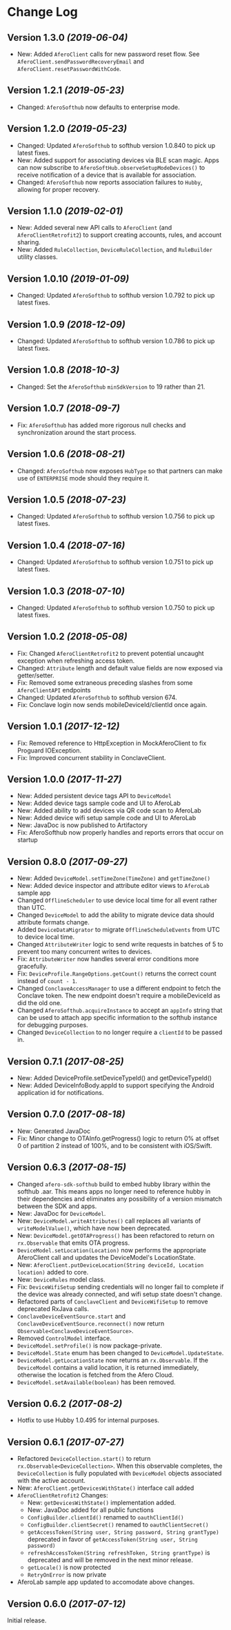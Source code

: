 Change Log
==========

Version 1.3.0 *(2019-06-04)*
----------------------------
 * New: Added `AferoClient` calls for new password reset flow. See `AferoClient.sendPasswordRecoveryEmail` and `AferoClient.resetPasswordWithCode`.

Version 1.2.1 *(2019-05-23)*
----------------------------
 * Changed: `AferoSofthub` now defaults to enterprise mode.

Version 1.2.0 *(2019-05-23)*
----------------------------
 * Changed: Updated `AferoSofthub` to softhub version 1.0.840 to pick up latest fixes.
 * New: Added support for associating devices via BLE scan magic. Apps can now subscribe to `AferoSoftHub.observeSetupModeDevices()` to receive notification of a device that is available for association.
 * Changed: `AferoSofthub` now reports association failures to `Hubby`, allowing for proper recovery.

Version 1.1.0 *(2019-02-01)*
----------------------------
 * New: Added several new API calls to `AferoClient` (and `AferoClientRetrofit2`) to support creating accounts, rules, and account sharing.
 * New: Added `RuleCollection`, `DeviceRuleCollection`, and `RuleBuilder` utility classes.

Version 1.0.10 *(2019-01-09)*
----------------------------
 * Changed: Updated `AferoSofthub` to softhub version 1.0.792 to pick up latest fixes.

Version 1.0.9 *(2018-12-09)*
----------------------------
 * Changed: Updated `AferoSofthub` to softhub version 1.0.786 to pick up latest fixes.

Version 1.0.8 *(2018-10-3)*
----------------------------
 * Changed: Set the `AferoSofthub` `minSdkVersion` to 19 rather than 21.

Version 1.0.7 *(2018-09-7)*
----------------------------
 * Fix: `AferoSofthub` has added more rigorous null checks and synchronization around the start process.

Version 1.0.6 *(2018-08-21)*
----------------------------
 * Changed: `AferoSofthub` now exposes `HubType` so that partners can make use of `ENTERPRISE` mode should they require it.

Version 1.0.5 *(2018-07-23)*
----------------------------
 * Changed: Updated `AferoSofthub` to softhub version 1.0.756 to pick up latest fixes.

Version 1.0.4 *(2018-07-16)*
----------------------------
 * Changed: Updated `AferoSofthub` to softhub version 1.0.751 to pick up latest fixes.

Version 1.0.3 *(2018-07-10)*
----------------------------
 * Changed: Updated `AferoSofthub` to softhub version 1.0.750 to pick up latest fixes.

Version 1.0.2 *(2018-05-08)*
----------------------------
 * Fix: Changed `AferoClientRetrofit2` to prevent potential uncaught exception when refreshing access token.
 * Changed: `Attribute` length and default value fields are now exposed via getter/setter.
 * Fix: Removed some extraneous preceding slashes from some `AferoClientAPI` endpoints
 * Changed: Updated `AferoSofthub` to softhub version 674.
 * Fix: Conclave login now sends mobileDeviceId/clientId once again.

Version 1.0.1 *(2017-12-12)*
----------------------------
 * Fix: Removed reference to HttpException in MockAferoClient to fix Proguard IOException.
 * Fix: Improved concurrent stability in ConclaveClient.

Version 1.0.0 *(2017-11-27)*
----------------------------
 * New: Added persistent device tags API to `DeviceModel`
 * New: Added device tags sample code and UI to AferoLab
 * New: Added ability to add devices via QR code scan to AferoLab
 * New: Added device wifi setup sample code and UI to AferoLab
 * New: JavaDoc is now published to Artifactory
 * Fix: AferoSofthub now properly handles and reports errors that occur on startup

Version 0.8.0 *(2017-09-27)*
----------------------------
 * New: Added `DeviceModel.setTimeZone(TimeZone)` and `getTimeZone()`
 * New: Added device inspector and attribute editor views to `AferoLab` sample app
 * Changed `OfflineScheduler` to use device local time for all event rather than UTC.
 * Changed `DeviceModel` to add the ability to migrate device data should attribute formats change.
 * Added `DeviceDataMigrator` to migrate `OfflineScheduleEvents` from UTC to device local time.
 * Changed `AttributeWriter` logic to send write requests in batches of 5 to prevent too
   many concurrent writes to devices.
 * Fix: `AttributeWriter` now handles several error conditions more gracefully.
 * Fix: `DeviceProfile.RangeOptions.getCount()` returns the correct count instead of `count - 1`.
 * Changed `ConclaveAccessManager` to use a different endpoint to fetch the Conclave token.
   The new endpoint doesn't require a mobileDeviceId as did the old one.
 * Changed `AferoSofthub.acquireInstance` to accept an `appInfo` string that can be used
   to attach app specific information to the softhub instance for debugging purposes.
 * Changed `DeviceCollection` to no longer require a `clientId` to be passed in.

Version 0.7.1 *(2017-08-25)*
----------------------------

 * New: Added DeviceProfile.setDeviceTypeId() and getDeviceTypeId()
 * New: Added DeviceInfoBody.appId to support specifying the Android application id for notifications.

Version 0.7.0 *(2017-08-18)*
----------------------------

 * New: Generated JavaDoc
 * Fix: Minor change to OTAInfo.getProgress() logic to return 0% at offset 0 of partition 2
   instead of 100%, and to be consistent with iOS/Swift.

Version 0.6.3 *(2017-08-15)*
----------------------------

 * Changed `afero-sdk-softhub` build to embed hubby library within the softhub .aar. This
   means apps no longer need to reference hubby in their dependencies and eliminates any
   possibility of a version mismatch between the SDK and apps.
 * New: JavaDoc for `DeviceModel`.
 * New: `DeviceModel.writeAttributes()` call replaces all variants of `writeModelValue()`,
   which have now been deprecated.
 * New: `DeviceModel.getOTAProgress()` has been refactored to return on `rx.Observable`
   that emits OTA progress.
 * `DeviceModel.setLocation(Location)` now performs the appropriate AferoClient call and
   updates the DeviceModel's LocationState.
 * New: `AferoClient.putDeviceLocation(String deviceId, Location location)` added to core.
 * New: `DeviceRules` model class.
 * Fix: `DeviceWifiSetup` sending credentials will no longer fail to complete if the device
   was already connected, and wifi setup state doesn't change.
 * Refactored parts of `ConclaveClient` and `DeviceWifiSetup` to remove deprecated RxJava calls.
 * `ConclaveDeviceEventSource.start` and `ConclaveDeviceEventSource.reconnect()` now return
   `Observable<ConclaveDeviceEventSource>`.
 * Removed `ControlModel` interface.
 * `DeviceModel.setProfile()` is now package-private.
 * `DeviceModel.State` enum has been changed to `DeviceModel.UpdateState`.
 * `DeviceModel.getLocationState` now returns an `rx.Observable`. If the `DeviceModel`
   contains a valid location, it is returned immediately, otherwise the location is
   fetched from the Afero Cloud.
 * `DeviceModel.setAvailable(boolean)` has been removed.

Version 0.6.2 *(2017-08-2)*
----------------------------

 * Hotfix to use Hubby 1.0.495 for internal purposes.

Version 0.6.1 *(2017-07-27)*
----------------------------

 * Refactored `DeviceCollection.start()` to return `rx.Observable<DeviceCollection>`.
   When this observable completes, the `DeviceCollection` is fully populated with `DeviceModel`
   objects associated with the active account.
 * New: `AferoClient.getDevicesWithState()` interface call added
 * `AferoClientRetrofit2` Changes:
     * New: `getDevicesWithState()` implementation added.
     * New: JavaDoc added for all public functions
     * `ConfigBuilder.clientId()` renamed to `oauthClientId()`
     * `ConfigBuilder.clientSecret()` renamed to `oauthClientSecret()`
     * `getAccessToken(String user, String password, String grantType)`
       deprecated in favor of `getAccessToken(String user, String password)`
     * `refreshAccessToken(String refreshToken, String grantType)` is
       deprecated and will be removed in the next minor release.
     * `getLocale()` is now protected
     * `RetryOnError` is now private
 * AferoLab sample app updated to accomodate above changes.

Version 0.6.0 *(2017-07-12)*
----------------------------

Initial release.
